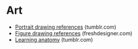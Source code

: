 # Art

 - [Portrait drawing references](http://portraitsfordrawing.tumblr.com) (tumblr.com)
 - [Figure drawing references](http://www.freshdesigner.com/figure-drawing-reference/) (freshdesigner.com)
 - [Learning anatomy](http://learninganatomy.tumblr.com/) (tumblr.com)

